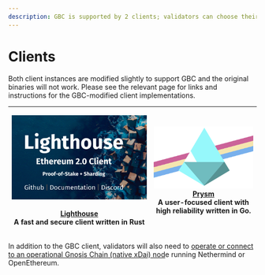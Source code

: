 ```yaml
---
description: GBC is supported by 2 clients; validators can choose their preferred client
---
```


# Clients

Both client instances are modified slightly to support GBC and the original binaries will not work. Please see the relevant page for links and instructions for the GBC-modified client implementations.

| <p> <img src="../.gitbook/assets/lighthouse.png" alt=""><br><br><a href="lighthouse.md">Lighthouse</a><br>A fast and secure client written in Rust<br></p> | <p><img src="../.gitbook/assets/prysm.png" alt=""><br><a href="prysm.md#prysm">Prysm </a><br>A user-focused client with high reliability written in Go.</p> |
| :--------------------------------------------------------------------------------------------------------------------------------------------------------: | :---------------------------------------------------------------------------------------------------------------------------------------------------------: |

In addition to the GBC client, validators will also need to [operate or connect to an operational Gnosis Chain (native xDai) nod](gnosis-chain-node-openethereum-and-nethermind/)e running Nethermind or OpenEthereum.&#x20;
